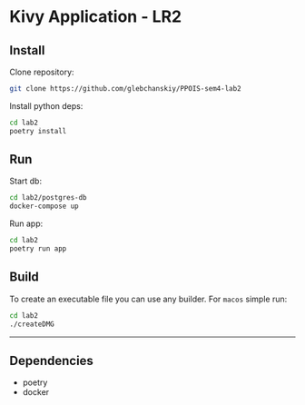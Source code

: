 # Kivy Application - LR2

## Install

Clone repository:

```sh
git clone https://github.com/glebchanskiy/PPOIS-sem4-lab2
```

Install python deps:

```sh
cd lab2
poetry install
```

## Run

Start db:

```sh
cd lab2/postgres-db
docker-compose up
```

Run app:

```sh
cd lab2
poetry run app
```

## Build

To create an executable file you can use any builder. 
For `macos` simple run:

```sh
cd lab2
./createDMG
```

---

## Dependencies

- poetry
- docker
